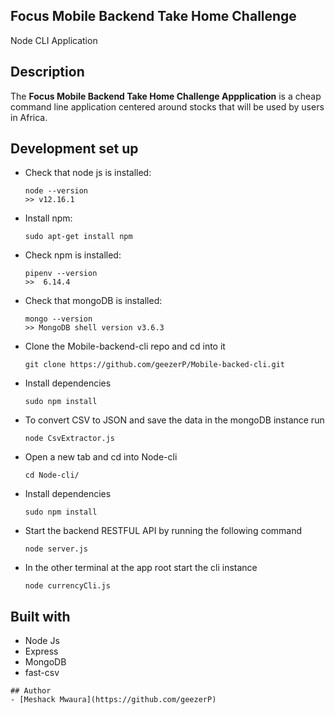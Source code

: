 ## Focus Mobile Backend Take Home Challenge

Node CLI Application


## Description

The **Focus Mobile Backend Take Home Challenge Appplication** is a cheap command line application centered around stocks that will be used by users in Africa. 


## Development set up


-   Check that node js is installed:

    ```
    node --version
    >> v12.16.1

    ```

-   Install npm:

    ```
    sudo apt-get install npm
    ```

-   Check npm is installed:
    ```
    pipenv --version
    >>  6.14.4

    ```
-   Check that mongoDB is installed:

    ```
    mongo --version
    >> MongoDB shell version v3.6.3

    ```


- Clone the Mobile-backend-cli  repo and cd into it
    ```
    git clone https://github.com/geezerP/Mobile-backed-cli.git
    ```
- Install dependencies 
    ```
    sudo npm install

    ```
- To convert CSV to JSON and save the data in the mongoDB instance run
    ```
    node CsvExtractor.js 

    ```

- Open a new tab and cd into Node-cli
    ```
    cd Node-cli/

    ```
- Install dependencies 
    ```
    sudo npm install

    ```

- Start the backend RESTFUL API by running the following command 
    ```
    node server.js 

    ```
- In the other terminal at the app root start the cli instance
    ```
    node currencyCli.js 

    ```  

## Built with
- Node Js
- Express
- MongoDB
- fast-csv
 ```
## Author
- [Meshack Mwaura](https://github.com/geezerP)